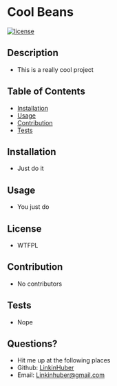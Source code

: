 # Cool Beans

  [![license](https://img.shields.io/badge/license-WTFPL-blue.svg)](https://shields.io/)
  
  ## Description 
  - This is a really cool project

  ## Table of Contents
  * [Installation](#installation)
  * [Usage](#usage) 
  * [Contribution](#contribution)
  * [Tests](#tests)
  
  ## Installation
  - Just do it

  ## Usage 
  - You just do

  ## License
  - WTFPL

  ## Contribution
  - No contributors

  ## Tests
  - Nope

  ## Questions?
  - Hit me up at the following places
  - Github: [LinkinHuber](https://github.com/LinkinHuber)
  - Email: Linkinhuber@gmail.com